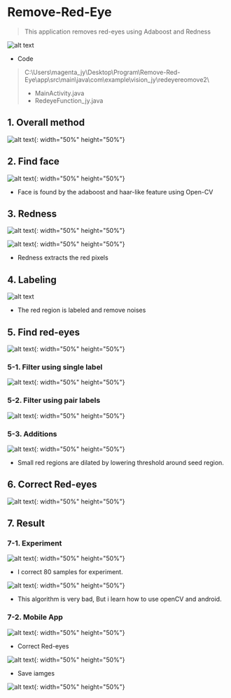 # Remove-Red-Eye
> This application removes red-eyes using Adaboost and Redness





![alt text](https://github.com/wjy5446/Remove-Red-Eye/blob/master/image/abstract.png)





- Code

>C:\Users\magenta_jy\Desktop\Program\Remove-Red-Eye\app\src\main\java\com\example\vision_jy\redeyereomove2\
>
>- MainActivity.java
>- RedeyeFunction_jy.java





## 1. Overall method

![alt text](https://github.com/wjy5446/Remove-Red-Eye/blob/master/image/flow-chart.png){: width="50%" height="50%"}



## 2. Find face

![alt text](https://github.com/wjy5446/Remove-Red-Eye/blob/master/image/find-face.png){: width="50%" height="50%"}

- Face is found by the adaboost and haar-like feature using Open-CV







## 3. Redness 

![alt text](https://github.com/wjy5446/Remove-Red-Eye/blob/master/image/redness-equ.png){: width="50%" height="50%"}

![alt text](https://github.com/wjy5446/Remove-Red-Eye/blob/master/image/redness.png){: width="50%" height="50%"}

- Redness extracts the red pixels







## 4. Labeling

![alt text](https://github.com/wjy5446/Remove-Red-Eye/blob/master/image/labeling.png)

- The red region is labeled and remove noises







## 5. Find red-eyes

![alt text](https://github.com/wjy5446/Remove-Red-Eye/blob/master/image/detect-eyes.png){: width="50%" height="50%"}





### 5-1. Filter using single label

![alt text](https://github.com/wjy5446/Remove-Red-Eye/blob/master/image/find-eyes.png){: width="50%" height="50%"}





### 5-2. Filter using pair labels

![alt text](https://github.com/wjy5446/Remove-Red-Eye/blob/master/image/find-eyes2.png){: width="50%" height="50%"}





### 5-3. Additions

![alt text](https://github.com/wjy5446/Remove-Red-Eye/blob/master/image/another.png){: width="50%" height="50%"}

- Small red regions are dilated by lowering threshold around seed region.







## 6. Correct Red-eyes

![alt text](https://github.com/wjy5446/Remove-Red-Eye/blob/master/image/correct-equ.png){: width="50%" height="50%"}



## 7. Result

### 7-1. Experiment

![alt text](https://github.com/wjy5446/Remove-Red-Eye/blob/master/image/samples.png){: width="50%" height="50%"}



- I correct 80 samples for experiment.

![alt text](https://github.com/wjy5446/Remove-Red-Eye/blob/master/image/result.png){: width="50%" height="50%"}



- This algorithm is very bad, But i learn how to use openCV and android.





### 7-2. Mobile App

![alt text](https://github.com/wjy5446/Remove-Red-Eye/blob/master/image/UI.png){: width="50%" height="50%"}



- Correct Red-eyes

![alt text](https://github.com/wjy5446/Remove-Red-Eye/blob/master/image/abstract.png){: width="50%" height="50%"}



- Save iamges

![alt text](https://github.com/wjy5446/Remove-Red-Eye/blob/master/image/save_face.png){: width="50%" height="50%"}